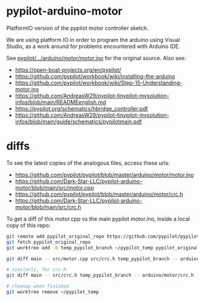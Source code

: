 # pypilot-arduino-motor
PlatformIO version of the pypilot motor controller sketch.

We are using platform IO in order to program the arduino using Visual Studio, as a work around for problems encountered with Arduino IDE.

See [pypilot/.../arduino/motor/motor.ino](https://github.com/pypilot/pypilot/blob/master/arduino/motor/motor.ino) for the original source.  Also see:
* https://open-boat-projects.org/en/pypilot/
* https://github.com/pypilot/workbook/wiki/installing-the-arduino
* https://github.com/pypilot/workbook/wiki/Step-15-Understanding-motor.ino
* https://github.com/AndreasW29/pypilot-tinypilot-mysolution-infos/blob/main/READMEenglish.md
* https://pypilot.org/schematics/hbridge_controller.pdf
* https://github.com/AndreasW29/pypilot-tinypilot-mysolution-infos/blob/main/guide/schematics/pypilotmain.pdf

# diffs
To see the latest copies of the analogous files, access these urls:
* https://github.com/pypilot/pypilot/blob/master/arduino/motor/motor.ino
* https://github.com/Dark-Star-LLC/pypilot-arduino-motor/blob/main/src/motor.cpp
* https://github.com/pypilot/pypilot/blob/master/arduino/motor/crc.h
* https://github.com/Dark-Star-LLC/pypilot-arduino-motor/blob/main/src/crc.h

To get a diff of this motor.cpp vs the main pypilot motor.ino, inside a local copy of this repo:
```sh
git remote add pypilot_original_repo https://github.com/pypilot/pypilot.git
git fetch pypilot_original_repo
git worktree add -b temp_pypilot_branch ~/pypilot_temp pypilot_original_repo/master

git diff main -- src/motor.cpp src/crc.h temp_pypilot_branch -- arduino/motor/motor.ino

# similarly, for crc.h
git diff main -- src/crc.h temp_pypilot_branch -- arduino/motor/crc.h

# cleanup when finished
git worktree remove ~/pypilot_temp
```

